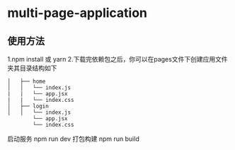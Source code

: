 # multi-page-application

## 使用方法

1.npm install 或 yarn
2.下载完依赖包之后，你可以在pages文件下创建应用文件夹其目录结构如下
```── pages
│   ├── home
│   │   └── index.js 
|   |   └── app.jsx  
|   |   └── index.css
│   ├── login
│   │   └── index.js
        └── app.jsx
        └── index.css
```
启动服务 npm run dev
打包构建 npm run build
